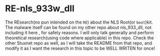 # RE-nls_933w_dll
The REsearch(no pun intended on the `RE`) about the NLS Root(or `boot`)kit.
The malware itself can be found on my other repo about nls_933_dll, not including it here , for safety reasons. I will only talk generally and perform theoretical research(using code where applicable) in this repo. Check the other Stuxnet repo as well, as I will take the README from that repo, and modify it as I want the research in this topic to be WELL WRITEN for once!
